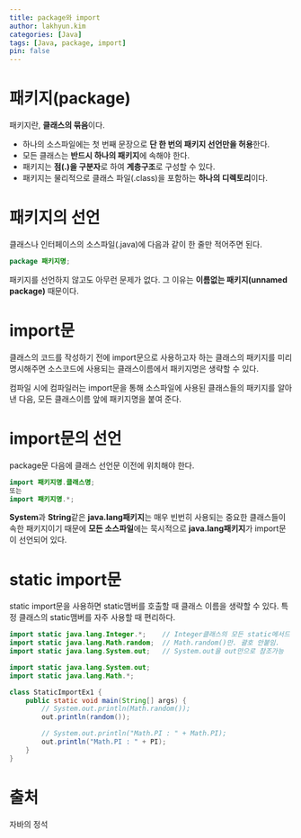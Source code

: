 ```yaml
---
title: package와 import
author: lakhyun.kim
categories: [Java]
tags: [Java, package, import]
pin: false
---
```


# 패키지(package)

패키지란, **클래스의 묶음**이다.

- 하나의 소스파일에는 첫 번째 문장으로 **단 한 번의 패키지 선언만을 허용**한다.
- 모든 클래스는 **반드시 하나의 패키지**에 속해야 한다.
- 패키지는 **점(.)을 구분자**로 하여 **계층구조**로 구성할 수 있다.
- 패키지는 물리적으로 클래스 파일(.class)을 포함하는 **하나의 디렉토리**이다.

# 패키지의 선언

클래스나 인터페이스의 소스파일(.java)에 다음과 같이 한 줄만 적어주면 된다.

```java
package 패키지명;
```

패키지를 선언하지 않고도 아무런 문제가 없다. 그 이유는 **이름없는 패키지(unnamed package)** 때문이다.

# import문

클래스의 코드를 작성하기 전에 import문으로 사용하고자 하는 클래스의 패키지를 미리 명시해주면 소스코드에 사용되는 클래스이름에서 패키지명은 생략할 수 있다.

컴파일 시에 컴파일러는 import문을 통해 소스파일에 사용된 클래스들의 패키지를 알아 낸 다음, 모든 클래스이름 앞에 패키지명을 붙여 준다.

# import문의 선언

package문 다음에 클래스 선언문 이전에 위치해야 한다.

```java
import 패키지명.클래스명;
또는
import 패키지명.*;
```

**System**과 **String**같은 **java.lang패키지**는 매우 빈번히 사용되는 중요한 클래스들이 속한 패키지이기 때문에 **모든 소스파일**에는 묵시적으로 **java.lang패키지**가 import문이 선언되어 있다.

# static import문

static import문을 사용하면 static맴버를 호출할 때 클래스 이름을 생략할 수 있다. 특정 클래스의 static맴버를 자주 사용할 때 편리하다.

```java
import static java.lang.Integer.*;    // Integer클래스의 모든 static메서드
import static java.lang.Math.random;  // Math.random()만. 괄호 안붙임.
import static java.lang.System.out;   // System.out을 out만으로 참조가능
```

```java
import static java.lang.System.out;
import static java.lang.Math.*;

class StaticImportEx1 {
	public static void main(String[] args) {
		// System.out.println(Math.random());
		out.println(random());

		// System.out.println("Math.PI : " + Math.PI);
		out.println("Math.PI : " + PI);
	}
}
```

# 출처

자바의 정석
